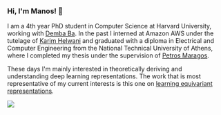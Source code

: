 ### Hi, I'm Manos! 👋

I am a 4th year PhD student in Computer Science at Harvard University, working with <a href="http://www.demba-ba.org">Demba Ba</a>. In the past I interned at Amazon AWS under the tutelage of <a href="https://scholar.google.de/citations?user=mwv4j0gAAAAJ&hl=en">Karim Helwani</a> and graduated with a diploma in Electrical and Computer Engineering from the National Technical University of Athens, where I completed my thesis under the supervision of <a href="https://scholar.google.com/citations?user=A2XydgGCY9gC&hl=en">Petros Maragos</a>.

These days I'm mainly interested in theoretically deriving and understanding deep learning representations. The work that is most representative of my current interests is this one on <a href="https://github.com/manosth/cyclical_groups">learning equivariant representations</a>.

<p>
<a href="https://scholar.google.com/citations?user=O4BpD8YAAAAJ&hl=en" target="_blank"><img src="https://img.shields.io/badge/-Scholar-326ac5?style=for-the-badge&logo=Google-Scholar&logoColor=white"></img></a>
</p>
